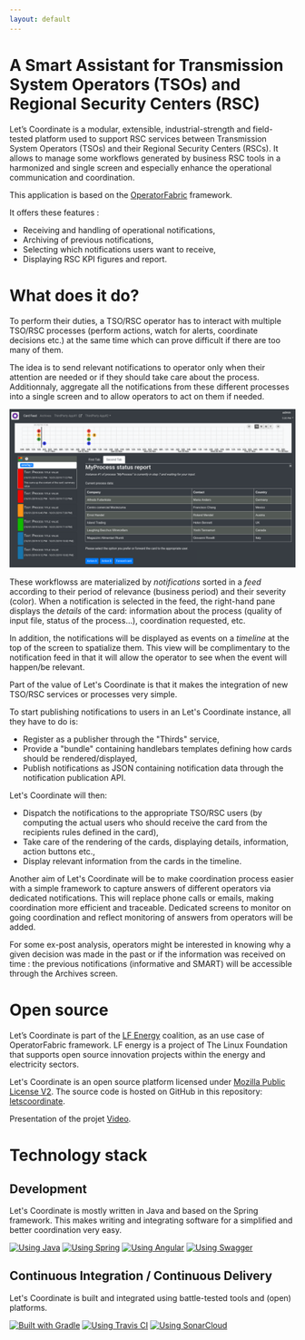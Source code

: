 ```yaml
---
layout: default
---
```


# A Smart Assistant for Transmission System Operators (TSOs) and Regional Security Centers (RSC)

Let’s Coordinate is a modular, extensible, industrial-strength and field-tested platform used to support RSC services between Transmission System Operators (TSOs) and their Regional Security Centers (RSCs). It allows to manage some workflows generated by business RSC tools in a harmonized and single screen and especially enhance the operational communication and coordination.

This application is based on the [OperatorFabric](https://opfab.github.io/) framework.

It offers these features :
* Receiving and handling of operational notifications,
* Archiving of previous notifications,
* Selecting which notifications users want to receive,
* Displaying RSC KPI figures and report.

# What does it do?

To perform their duties, a TSO/RSC operator has to interact with multiple TSO/RSC processes (perform actions, watch for alerts, coordinate decisions etc.) 
at the same time which can prove difficult if there are too many of them.

The idea is to send relevant notifications to operator only when their attention are needed or if they should take care about the process.
Additionnaly, aggregate all the notifications from these different processes into a single screen 
and to allow operators to act on them if needed.

![Feed screen layout](./assets/img/of_screenshots/feed_screenshot.png)

These workflowss are materialized by *notifications* sorted in a *feed* according to their period of relevance (business period) and their severity (color).
When a notification is selected in the feed, the right-hand pane displays the *details* of the card: information about the process 
(quality of input file, status of the process...), coordination requested, etc.

In addition, the notifications will be displayed as events on a *timeline* at the top of the screen to spatialize them.
This view will be complimentary to the notification feed in that it will allow the operator to see when the event will happen/be relevant.

Part of the value of Let's Coordinate is that it makes the integration of new TSO/RSC services or processes very simple.

To start publishing notifications to users in an Let's Coordinate instance, all they have to do is:

* Register as a publisher through the "Thirds" service,
* Provide a "bundle" containing handlebars templates defining how cards should be rendered/displayed,
* Publish notifications as JSON containing notification data through the notification publication API.

Let's Coordinate will then:

* Dispatch the notifications to the appropriate TSO/RSC users (by computing the actual users who should receive the card from the recipients rules defined in the card),
* Take care of the rendering of the cards, displaying details, information, action buttons etc.,
* Display relevant information from the cards in the timeline.

Another aim of Let's Coordinate will be to make coordination process easier with a simple framework to capture answers of different operators via dedicated notifications.
This will replace phone calls or emails, making coordination more efficient and traceable.
Dedicated screens to monitor on going coordination and reflect monitoring of answers from operators will be added.

For some ex-post analysis, operators might be interested in knowing why a given decision was made in the past or if the information was received on time : the previous notifications (informative and SMART) will be accessible through the Archives screen.

# Open source

Let’s Coordinate is part of the [LF Energy](https://www.lfenergy.org/) coalition, as an use case of OperatorFabric framework. 
LF energy is a project of The Linux Foundation that supports open source innovation projects within the energy and electricity sectors.

Let's Coordinate is an open source platform licensed under [Mozilla Public License V2](https://www.mozilla.org/en-US/MPL/2.0/). 
The source code is hosted on GitHub in this repository: [letscoordinate](https://github.com/opfab/letscoordinate).

Presentation of the projet [Video](https://https://www.youtube.com/watch?v=NRMrG9IJx2c).

# Technology stack

## Development
Let's Coordinate is mostly written in Java and based on the Spring framework. 
This makes writing and integrating software for a simplified and better coordination very easy.

[![Using Java](https://img.shields.io/badge/Using-Java-%237473C0.svg?style=for-the-badge)]() 
[![Using Spring](https://img.shields.io/badge/Using-Spring-%236db33f.svg?style=for-the-badge)](https://spring.io/) 
[![Using Angular](https://img.shields.io/badge/Using-Angular-%237473C0.svg?style=for-the-badge)](https://angular.io/)
[![Using Swagger](https://img.shields.io/badge/Using-Swagger-%237473C0.svg?style=for-the-badge)](https://swagger.io/)

## Continuous Integration / Continuous Delivery
Let's Coordinate is built and integrated using battle-tested tools and (open) platforms. 

[![Built with Gradle](https://img.shields.io/badge/Built%20with-Gradle-%23410099.svg?style=for-the-badge)](https://gradle.org/)
[![Using Travis CI](https://img.shields.io/badge/Using-Travis%20CI-%23FF647D.svg?style=for-the-badge)](https://travis-ci.org/letscoordinate/letscoordinate-core)
[![Using SonarCloud](https://img.shields.io/badge/Using-SonarCloud-%23FF647D.svg?style=for-the-badge)](https://sonarcloud.io/dashboard?id=org.lfenergy.letscoordinate%3Aletscoordinate-core)
